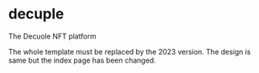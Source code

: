 # decuple
The Decuole NFT platform

The whole template must be replaced by the 2023 version.
The design is same but the index page has been changed.
